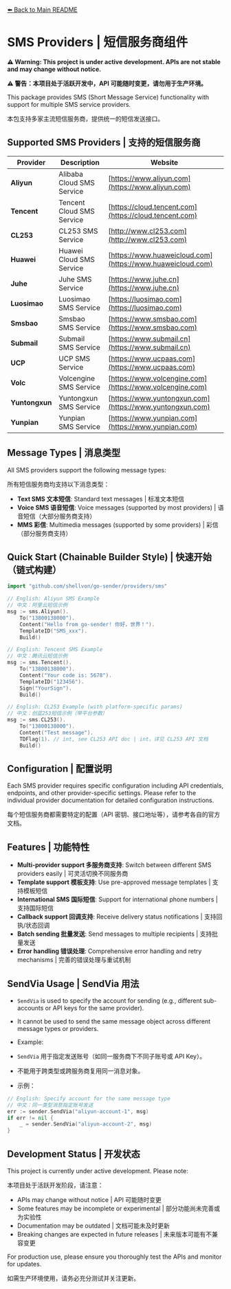 [⬅️ Back to Main README](../../README.md)

# SMS Providers | 短信服务商组件

**⚠️ Warning: This project is under active development. APIs are not stable and may change without notice.**

**⚠️ 警告：本项目处于活跃开发中，API 可能随时变更，请勿用于生产环境。**

This package provides SMS (Short Message Service) functionality with support for multiple SMS service providers.

本包支持多家主流短信服务商，提供统一的短信发送接口。

## Supported SMS Providers | 支持的短信服务商

| Provider       | Description               | Website                                                    |
| -------------- | ------------------------- | ---------------------------------------------------------- |
| **Aliyun**     | Alibaba Cloud SMS Service | [https://www.aliyun.com](https://www.aliyun.com)           |
| **Tencent**    | Tencent Cloud SMS Service | [https://cloud.tencent.com](https://cloud.tencent.com)     |
| **CL253**      | CL253 SMS Service         | [http://www.cl253.com](http://www.cl253.com)               |
| **Huawei**     | Huawei Cloud SMS Service  | [https://www.huaweicloud.com](https://www.huaweicloud.com) |
| **Juhe**       | Juhe SMS Service          | [https://www.juhe.cn](https://www.juhe.cn)                 |
| **Luosimao**   | Luosimao SMS Service      | [https://luosimao.com](https://luosimao.com)               |
| **Smsbao**     | Smsbao SMS Service        | [https://www.smsbao.com](https://www.smsbao.com)           |
| **Submail**    | Submail SMS Service       | [https://www.submail.cn](https://www.submail.cn)           |
| **UCP**        | UCP SMS Service           | [https://www.ucpaas.com](https://www.ucpaas.com)           |
| **Volc**       | Volcengine SMS Service    | [https://www.volcengine.com](https://www.volcengine.com)   |
| **Yuntongxun** | Yuntongxun SMS Service    | [https://www.yuntongxun.com](https://www.yuntongxun.com)   |
| **Yunpian**    | Yunpian SMS Service       | [https://www.yunpian.com](https://www.yunpian.com)         |

## Message Types | 消息类型

All SMS providers support the following message types:

所有短信服务商均支持以下消息类型：

- **Text SMS 文本短信**: Standard text messages | 标准文本短信
- **Voice SMS 语音短信**: Voice messages (supported by most providers) | 语音短信（大部分服务商支持）
- **MMS 彩信**: Multimedia messages (supported by some providers) | 彩信（部分服务商支持）

## Quick Start (Chainable Builder Style) | 快速开始（链式构建）

```go
import "github.com/shellvon/go-sender/providers/sms"

// English: Aliyun SMS Example
// 中文：阿里云短信示例
msg := sms.Aliyun().
    To("13800138000").
    Content("Hello from go-sender! 你好，世界！").
    TemplateID("SMS_xxx").
    Build()

// English: Tencent SMS Example
// 中文：腾讯云短信示例
msg := sms.Tencent().
    To("13800138000").
    Content("Your code is: 5678").
    TemplateID("123456").
    Sign("YourSign").
    Build()

// English: CL253 Example (with platform-specific params)
// 中文：创蓝253短信示例（带平台参数）
msg := sms.CL253().
    To("13800138000").
    Content("Test message").
    TDFlag(1). // int, see CL253 API doc | int，详见 CL253 API 文档
    Build()
```

## Configuration | 配置说明

Each SMS provider requires specific configuration including API credentials, endpoints, and other provider-specific settings. Please refer to the individual provider documentation for detailed configuration instructions.

每个短信服务商都需要特定的配置（API 密钥、接口地址等），请参考各自的官方文档。

## Features | 功能特性

- **Multi-provider support 多服务商支持**: Switch between different SMS providers easily | 可灵活切换不同服务商
- **Template support 模板支持**: Use pre-approved message templates | 支持模板短信
- **International SMS 国际短信**: Support for international phone numbers | 支持国际短信
- **Callback support 回调支持**: Receive delivery status notifications | 支持回执/状态回调
- **Batch sending 批量发送**: Send messages to multiple recipients | 支持批量发送
- **Error handling 错误处理**: Comprehensive error handling and retry mechanisms | 完善的错误处理与重试机制

## SendVia Usage | SendVia 用法

- `SendVia` is used to specify the account for sending (e.g., different sub-accounts or API keys for the same provider).
- It cannot be used to send the same message object across different message types or providers.
- Example:

- `SendVia` 用于指定发送账号（如同一服务商下不同子账号或 API Key）。
- 不能用于跨类型或跨服务商复用同一消息对象。
- 示例：

```go
// English: Specify account for the same message type
// 中文：同一类型消息指定账号发送
err := sender.SendVia("aliyun-account-1", msg)
if err != nil {
    _ = sender.SendVia("aliyun-account-2", msg)
}
```

## Development Status | 开发状态

This project is currently under active development. Please note:

本项目处于活跃开发阶段，请注意：

- APIs may change without notice | API 可能随时变更
- Some features may be incomplete or experimental | 部分功能尚未完善或为实验性
- Documentation may be outdated | 文档可能未及时更新
- Breaking changes are expected in future releases | 未来版本可能有不兼容变更

For production use, please ensure you thoroughly test the APIs and monitor for updates.

如需生产环境使用，请务必充分测试并关注更新。
